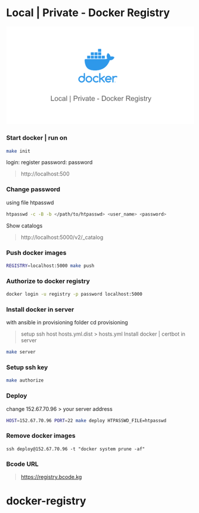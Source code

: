 # Local | Private - Docker Registry

![Private - Docker Registry](./documentation/image.png)

### Start docker | run on
```bash
make init
```
login: register 
password: password
>http://localhost:500

### Change password 
using file htpasswd
```bash
htpasswd -c -B -b </path/to/htpasswd> <user_name> <password>
```

Show catalogs
>http://localhost:5000/v2/_catalog

### Push docker images
```bash
REGISTRY=localhost:5000 make push
```
### Authorize to docker registry
```bash
docker login -u registry -p password localhost:5000
```

### Install docker in server 
with ansible in provisioning folder
cd provisioning
> setup ssh host hosts.yml.dist > hosts.yml
Install docker | certbot in server
```bash
make server
```

### Setup ssh key
```bash 
make authorize
```

### Deploy
change 152.67.70.96 > your server address
```bash
HOST=152.67.70.96 PORT=22 make deploy HTPASSWD_FILE=htpasswd
```

### Remove docker images
```shell
ssh deploy@152.67.70.96 -t "docker system prune -af"
```

### Bcode URL 
>https://registry.bcode.kg
> 

# docker-registry
